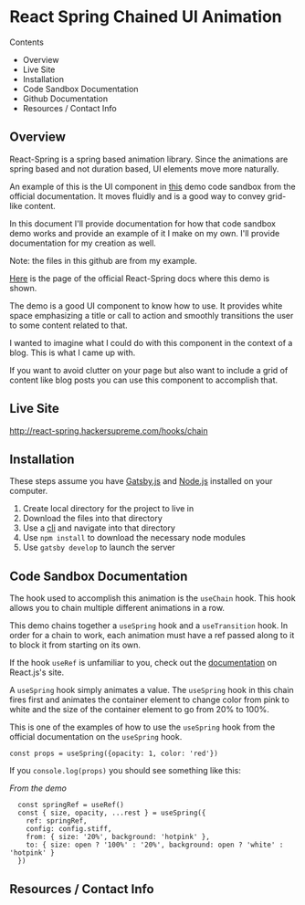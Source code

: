 # React Spring Chained UI Animation

Contents
- Overview
- Live Site
- Installation
- Code Sandbox Documentation
- Github Documentation
- Resources / Contact Info

## Overview

React-Spring is a spring based animation library. Since the animations are spring based and not duration based, UI elements move more naturally.

An example of this is the UI component in [this](https://codesandbox.io/embed/2v716k56pr) demo code sandbox from the official documentation. It moves fluidly and is a good way to convey grid-like content.

In this document I'll provide documentation for how that code sandbox demo works and provide an example of it I make on my own. I'll provide documentation for my creation as well. 

Note: the files in this github are from my example.

[Here](https://www.react-spring.io/docs/hooks/use-chain) is the page of the official React-Spring docs where this demo is shown.


The demo is a good UI component to know how to use. It provides white space emphasizing a title or call to action and smoothly transitions the user to some content related to that.

I wanted to imagine what I could do with this component in the context of a blog. This is what I came up with.



If you want to avoid clutter on your page but also want to include a grid of content like blog posts you can use this component to accomplish that.

## Live Site

http://react-spring.hackersupreme.com/hooks/chain

## Installation

These steps assume you have [Gatsby.js](https://www.gatsbyjs.org/) and [Node.js](https://nodejs.org/en/) installed on your computer.

1. Create local directory for the project to live in
2. Download the files into that directory
3. Use a [cli](https://www.w3schools.com/whatis/whatis_cli.asp) and navigate into that directory
4. Use `npm install` to download the necessary node modules
5. Use `gatsby develop` to launch the server

## Code Sandbox Documentation

The hook used to accomplish this animation is the `useChain` hook. This hook allows you to chain multiple different animations in a row.

This demo chains together a `useSpring` hook and a `useTransition` hook. In order for a chain to work, each animation must have a ref passed along to it to block it from starting on its own.

If the hook `useRef` is unfamiliar to you, check out the [documentation](https://reactjs.org/docs/hooks-reference.html#useref) on React.js's site.

A `useSpring` hook simply animates a value. The `useSpring` hook in this chain fires first and animates the container element to change color from pink to white and the size of the container element to go from 20% to 100%.

This is one of the examples of how to use the `useSpring` hook from the official documentation on the `useSpring` hook.

```
const props = useSpring({opacity: 1, color: 'red'})
```

If you `console.log(props)` you should see something like this:



_From the demo_
```
  const springRef = useRef()
  const { size, opacity, ...rest } = useSpring({
    ref: springRef,
    config: config.stiff,
    from: { size: '20%', background: 'hotpink' },
    to: { size: open ? '100%' : '20%', background: open ? 'white' : 'hotpink' }
  })
```


## Resources / Contact Info

